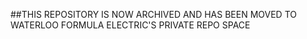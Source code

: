 ##THIS REPOSITORY IS NOW ARCHIVED AND HAS BEEN MOVED TO WATERLOO FORMULA ELECTRIC'S PRIVATE REPO SPACE
